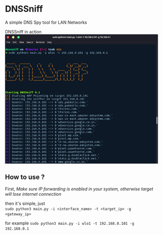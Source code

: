 # DNSSniff
A simple DNS Spy tool for LAN Networks


DNSSniff in action
![alt text](img/in_action.png)

## How to use ?
First,
*Make sure IP forwarding is enabled in your system, otherwise target will lose internet connection*

then it's simple, just  
`sudo python3 main.py -i <interface_name> -t <target_ip> -g <gateway_ip>`

for example `sudo python3 main.py -i wlo1 -t 192.168.0.101 -g 192.168.0.1`